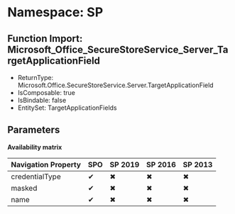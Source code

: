 # Namespace: SP

## Function Import: Microsoft_Office_SecureStoreService_Server_TargetApplicationField

- ReturnType: Microsoft.Office.SecureStoreService.Server.TargetApplicationField
- IsComposable: true
- IsBindable: false
- EntitySet: TargetApplicationFields

## Parameters

**Availability matrix**

Navigation Property | SPO | SP 2019 | SP 2016 | SP 2013
----------|-----|---------|---------|--------
credentialType | ✔ | ✖ | ✖ | ✖
masked | ✔ | ✖ | ✖ | ✖
name | ✔ | ✖ | ✖ | ✖
